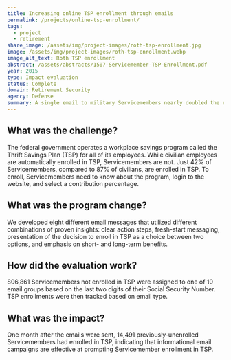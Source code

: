 ```yaml
---
title: Increasing online TSP enrollment through emails
permalink: /projects/online-tsp-enrollment/
tags:
  - project
  - retirement
share_image: /assets/img/project-images/roth-tsp-enrollment.jpg
image: /assets/img/project-images/roth-tsp-enrollment.webp
image_alt_text: Roth TSP enrollment
abstract: /assets/abstracts/1507-Servicemember-TSP-Enrollment.pdf
year: 2015
type: Impact evaluation
status: Complete
domain: Retirement Security
agency: Defense
summary: A single email to military Servicemembers nearly doubled the rate of savings plan enrollment
---
```

## What was the challenge?
The federal government operates a workplace savings program called the Thrift Savings Plan (TSP) for all of its employees. While civilian employees are automatically enrolled in TSP, Servicemembers are not. Just 42% of Servicemembers, compared to 87% of civilians, are enrolled in TSP. To enroll, Servicemembers need to know about the program, login to the website, and select a contribution percentage.

## What was the program change?
We developed eight different email messages that utilized different combinations of proven insights: clear action steps, fresh-start messaging, presentation of the decision to enroll in TSP as a choice between two options, and emphasis on short- and long-term benefits.

## How did the evaluation work?
806,861 Servicemembers not enrolled in TSP were assigned to one of 10 email groups based on the last two digits of their Social Security Number. TSP enrollments were then tracked based on email type.

## What was the impact?
One month after the emails were sent, 14,491 previously-unenrolled Servicemembers had enrolled in TSP, indicating that informational email campaigns are effective at prompting Servicemember enrollment in TSP.
